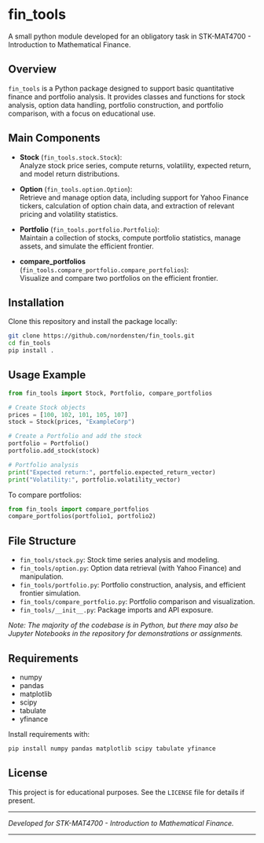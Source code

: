 # fin_tools

A small python module developed for an obligatory task in STK-MAT4700 - Introduction to Mathematical Finance.

## Overview

`fin_tools` is a Python package designed to support basic quantitative finance and portfolio analysis. It provides classes and functions for stock analysis, option data handling, portfolio construction, and portfolio comparison, with a focus on educational use.

## Main Components

- **Stock** (`fin_tools.stock.Stock`):  
  Analyze stock price series, compute returns, volatility, expected return, and model return distributions.

- **Option** (`fin_tools.option.Option`):  
  Retrieve and manage option data, including support for Yahoo Finance tickers, calculation of option chain data, and extraction of relevant pricing and volatility statistics.

- **Portfolio** (`fin_tools.portfolio.Portfolio`):  
  Maintain a collection of stocks, compute portfolio statistics, manage assets, and simulate the efficient frontier.

- **compare_portfolios** (`fin_tools.compare_portfolio.compare_portfolios`):  
  Visualize and compare two portfolios on the efficient frontier.

## Installation

Clone this repository and install the package locally:

```bash
git clone https://github.com/nordensten/fin_tools.git
cd fin_tools
pip install .
```

## Usage Example

```python
from fin_tools import Stock, Portfolio, compare_portfolios

# Create Stock objects
prices = [100, 102, 101, 105, 107]
stock = Stock(prices, "ExampleCorp")

# Create a Portfolio and add the stock
portfolio = Portfolio()
portfolio.add_stock(stock)

# Portfolio analysis
print("Expected return:", portfolio.expected_return_vector)
print("Volatility:", portfolio.volatility_vector)
```

To compare portfolios:
```python
from fin_tools import compare_portfolios
compare_portfolios(portfolio1, portfolio2)
```

## File Structure

- `fin_tools/stock.py`: Stock time series analysis and modeling.
- `fin_tools/option.py`: Option data retrieval (with Yahoo Finance) and manipulation.
- `fin_tools/portfolio.py`: Portfolio construction, analysis, and efficient frontier simulation.
- `fin_tools/compare_portfolio.py`: Portfolio comparison and visualization.
- `fin_tools/__init__.py`: Package imports and API exposure.

*Note: The majority of the codebase is in Python, but there may also be Jupyter Notebooks in the repository for demonstrations or assignments.*

## Requirements

- numpy
- pandas
- matplotlib
- scipy
- tabulate
- yfinance

Install requirements with:
```bash
pip install numpy pandas matplotlib scipy tabulate yfinance
```

## License

This project is for educational purposes. See the `LICENSE` file for details if present.

---

*Developed for STK-MAT4700 - Introduction to Mathematical Finance.*

---


